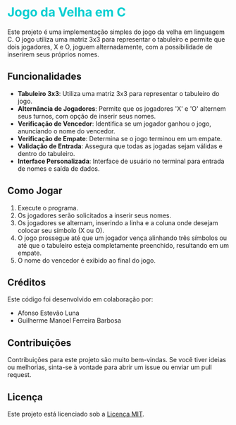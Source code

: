 <h1 style="color:#00CED1;">Jogo da Velha em C</h1>

Este projeto é uma implementação simples do jogo da velha em linguagem C. O jogo utiliza uma matriz 3x3 para representar o tabuleiro e permite que dois jogadores, X e O, joguem alternadamente, com a possibilidade de inserirem seus próprios nomes.

## Funcionalidades

- **Tabuleiro 3x3**: Utiliza uma matriz 3x3 para representar o tabuleiro do jogo.
- **Alternância de Jogadores**: Permite que os jogadores 'X' e 'O' alternem seus turnos, com opção de inserir seus nomes.
- **Verificação de Vencedor**: Identifica se um jogador ganhou o jogo, anunciando o nome do vencedor.
- **Verificação de Empate**: Determina se o jogo terminou em um empate.
- **Validação de Entrada**: Assegura que todas as jogadas sejam válidas e dentro do tabuleiro.
- **Interface Personalizada**: Interface de usuário no terminal para entrada de nomes e saída de dados.

## Como Jogar

1. Execute o programa.
2. Os jogadores serão solicitados a inserir seus nomes.
3. Os jogadores se alternam, inserindo a linha e a coluna onde desejam colocar seu símbolo (X ou O).
4. O jogo prossegue até que um jogador vença alinhando três símbolos ou até que o tabuleiro esteja completamente preenchido, resultando em um empate.
5. O nome do vencedor é exibido ao final do jogo.

## Créditos

Este código foi desenvolvido em colaboração por:

- Afonso Estevão Luna
- Guilherme Manoel Ferreira Barbosa

## Contribuições

Contribuições para este projeto são muito bem-vindas. Se você tiver ideias ou melhorias, sinta-se à vontade para abrir um issue ou enviar um pull request.

## Licença

Este projeto está licenciado sob a [Licença MIT](https://opensource.org/licenses/MIT).
